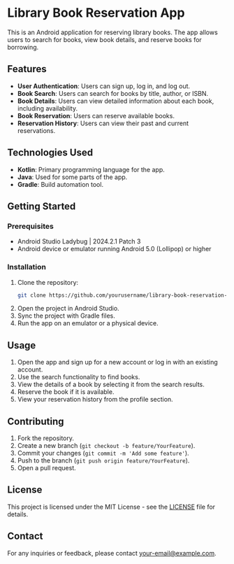 # Library Book Reservation App

This is an Android application for reserving library books. The app allows users to search for books, view book details, and reserve books for borrowing.

## Features

- **User Authentication**: Users can sign up, log in, and log out.
- **Book Search**: Users can search for books by title, author, or ISBN.
- **Book Details**: Users can view detailed information about each book, including availability.
- **Book Reservation**: Users can reserve available books.
- **Reservation History**: Users can view their past and current reservations.

## Technologies Used

- **Kotlin**: Primary programming language for the app.
- **Java**: Used for some parts of the app.
- **Gradle**: Build automation tool.

## Getting Started

### Prerequisites

- Android Studio Ladybug | 2024.2.1 Patch 3
- Android device or emulator running Android 5.0 (Lollipop) or higher

### Installation

1. Clone the repository:
    ```sh
    git clone https://github.com/yourusername/library-book-reservation-app.git
    ```
2. Open the project in Android Studio.
3. Sync the project with Gradle files.
4. Run the app on an emulator or a physical device.

## Usage

1. Open the app and sign up for a new account or log in with an existing account.
2. Use the search functionality to find books.
3. View the details of a book by selecting it from the search results.
4. Reserve the book if it is available.
5. View your reservation history from the profile section.

## Contributing

1. Fork the repository.
2. Create a new branch (`git checkout -b feature/YourFeature`).
3. Commit your changes (`git commit -m 'Add some feature'`).
4. Push to the branch (`git push origin feature/YourFeature`).
5. Open a pull request.

## License

This project is licensed under the MIT License - see the [LICENSE](LICENSE) file for details.

## Contact

For any inquiries or feedback, please contact [your-email@example.com](mailto:your-email@example.com).